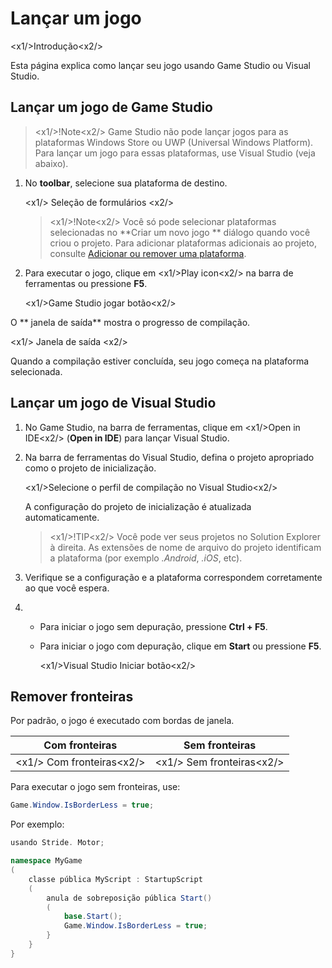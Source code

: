 # Lançar um jogo

<x1\/>Introdução<x2\/>

Esta página explica como lançar seu jogo usando Game Studio ou Visual Studio.

## Lançar um jogo de Game Studio

> <x1\/>!Note<x2\/>
> Game Studio não pode lançar jogos para as plataformas Windows Store ou UWP (Universal Windows Platform). Para lançar um jogo para essas plataformas, use Visual Studio (veja abaixo).

1. No **toolbar**, selecione sua plataforma de destino.

   <x1\/> Seleção de formulários <x2\/>

   > <x1\/>!Note<x2\/>
   > Você só pode selecionar plataformas selecionadas no **Criar um novo jogo ** diálogo quando você criou o projeto. Para adicionar plataformas adicionais ao projeto, consulte [Adicionar ou remover uma plataforma](../platforms/add-or-remove-a-platform.md).

2. Para executar o jogo, clique em <x1\/>Play icon<x2\/> na barra de ferramentas ou pressione **F5**.

   <x1\/>Game Studio jogar botão<x2\/>

O ** janela de saída** mostra o progresso de compilação.

<x1\/> Janela de saída <x2\/>

Quando a compilação estiver concluída, seu jogo começa na plataforma selecionada.

## Lançar um jogo de Visual Studio

1. No Game Studio, na barra de ferramentas, clique em <x1\/>Open in IDE<x2\/> (**Open in IDE**) para lançar Visual Studio.

2. Na barra de ferramentas do Visual Studio, defina o projeto apropriado como o projeto de inicialização.

   <x1\/>Selecione o perfil de compilação no Visual Studio<x2\/>

   A configuração do projeto de inicialização é atualizada automaticamente.

   > <x1\/>!TIP<x2\/>
   > Você pode ver seus projetos no Solution Explorer à direita. As extensões de nome de arquivo do projeto identificam a plataforma (por exemplo *.Android*, *.iOS*, etc).

3. Verifique se a configuração e a plataforma correspondem corretamente ao que você espera.

4. 
   * Para iniciar o jogo sem depuração, pressione **Ctrl + F5**.

   * Para iniciar o jogo com depuração, clique em **Start** ou pressione **F5**.

      <x1\/>Visual Studio Iniciar botão<x2\/>

## Remover fronteiras

Por padrão, o jogo é executado com bordas de janela.

| Com fronteiras | Sem fronteiras |
|---------------------------|-----------------
| <x1\/> Com fronteiras<x2\/> | <x1\/> Sem fronteiras<x2\/> |

Para executar o jogo sem fronteiras, use:

```cs
Game.Window.IsBorderLess = true;
```

Por exemplo:

```cs
usando Stride. Motor;

namespace MyGame
(
    classe pública MyScript : StartupScript
    (
        anula de sobreposição pública Start()
        (
            base.Start();
            Game.Window.IsBorderLess = true;
        }
    }
}
```
